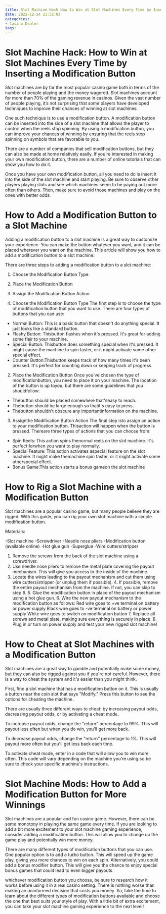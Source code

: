 ```yaml
---
title: Slot Machine Hack How to Win at Slot Machines Every Time by Inserting a Modification Button
date: 2022-12-24 21:32:03
categories:
- Casino Dealer
tags:
---
```



#  Slot Machine Hack: How to Win at Slot Machines Every Time by Inserting a Modification Button

Slot machines are by far the most popular casino game both in terms of the number of people playing and the money wagered. Slot machines account for more than 70% of the gaming revenue in casinos. Given the vast number of people playing, it’s not surprising that some players have developed techniques to improve their chances of winning at slot machines.

One such technique is to use a modification button. A modification button can be inserted into the side of a slot machine that allows the player to control when the reels stop spinning. By using a modification button, you can improve your chances of winning by ensuring that the reels stop spinning on symbols that are favorable to you.

There are a number of companies that sell modification buttons, but they can also be made at home relatively easily. If you’re interested in making your own modification button, there are a number of online tutorials that can show you how to do it.

Once you have your own modification button, all you need to do is insert it into the side of the slot machine and start playing. Be sure to observe other players playing slots and see which machines seem to be paying out more often than others. Then, make sure to avoid those machines and play on the ones with better odds.

#  How to Add a Modification Button to a Slot Machine

Adding a modification button to a slot machine is a great way to customize your experience. You can make the button whatever you want, and it can be placed wherever you want on the machine. This article will show you how to add a modification button to a slot machine.

There are three steps to adding a modification button to a slot machine:

1) Choose the Modification Button Type
2) Place the Modification Button
3) Assign the Modification Button Action

1) Choose the Modification Button Type
The first step is to choose the type of modification button that you want to use. There are four types of buttons that you can use:


- Normal Button: This is a basic button that doesn't do anything special. It just looks like a standard button.
- Flashy Button: Thisbutton flashes when it's pressed. It's great for adding some flair to your machine.
- Special Button: Thisbutton does something special when it's pressed. It might cause the machine to spin faster, or it might activate some other special effect. 
- Counter Button:Thisbutton keeps track of how many times it's been pressed. It's perfect for counting down or keeping track of progress.


2) Place the Modification Button
Once you've chosen the type of modificationbutton, you need to place it on your machine. The location of the button is up toyou, but there are some guidelines that you shouldfollow:

- Thebutton should be placed somewhere that'seasy to reach.
- Thebutton should be large enough so thatit's easy to press.
- Thebutton shouldn't obscure any importantinformation on the machine.

 3) Assignthe Modification Button Action
The final step isto assign an action to your modification button. Thisaction will happen when the button is pressed. Thereare three types of actions that you can choose from:

- Spin Reels: This action spins thenormal reels on the slot machine. It's perfect forwhen you want to play normally. 
- Special Feature: This action activates aspecial feature on the slot machine. It might make themachine spin faster, or it might activate some otherspecial effect.  
- Bonus Game:This action starts a bonus gameon the slot machine

#  How to Rig a Slot Machine with a Modification Button

Slot machines are a popular casino game, but many people believe they are rigged. With this guide, you can rig your own slot machine with a simple modification button.

Materials:

-Slot machine
-Screwdriver
-Needle nose pliers
-Modification button (available online)
-Hot glue gun
-Superglue
-Wire cutters/stripper

1. Remove the screws from the back of the slot machine using a screwdriver.
2. Use needle nose pliers to remove the metal plate covering the payout mechanism. This will give you access to the inside of the machine.
3. Locate the wires leading to the payout mechanism and cut them using wire cutters/stripper (or unplug them if possible).  4. If possible, remove the entire payout mechanism from the machine. If not, you can skip to step 6.  5. Glue the modification button in place of the payout mechanism using a hot glue gun.  6. Wire the new payout mechanism to the modification button as follows:  Red wire goes to +ve terminal on battery or power supply  Black wire goes to -ve terminal on battery or power supply  White wire goes to switch on modification button  7. Replace all screws and metal plate, making sure everything is securely in place. 8. Plug in or turn on power supply and test your new rigged slot machine!

#  How to Cheat at Slot Machines with a Modification Button

Slot machines are a great way to gamble and potentially make some money, but they can also be rigged against you if you're not careful. However, there is a way to cheat the system and it's easier than you might think.

First, find a slot machine that has a modification button on it. This is usually a button near the coin slot that says "Modify." Press this button to see the options for cheating the machine.

There are usually three different ways to cheat: by increasing payout odds, decreasing payout odds, or by activating a cheat mode.

To increase payout odds, change the "return" percentage to 99%. This will payout less often but when you do win, you'll get more back.

To decrease payout odds, change the "return" percentage to 1%. This will payout more often but you'll get less back each time.

To activate cheat mode, enter in a code that will allow you to win more often. This code will vary depending on the machine you're using so be sure to check your specific machine's instructions.

#  Slot Machine Mods: How to Add a Modification Button for More Winnings

Slot machines are a popular and fun casino game. However, there can be some monotony in playing the same game every time. If you are looking to add a bit more excitement to your slot machine gaming experience, consider adding a modification button. This will allow you to change up the game play and potentially win more money.

There are many different types of modification buttons that you can use. One popular option is to add a turbo button. This will speed up the game play, giving you more chances to win on each spin. Alternatively, you could add a bonus modifier button. This will give you the chance to enjoy special bonus games that could lead to even bigger payouts.

 whichever modification button you choose, be sure to research how it works before using it in a real casino setting. There is nothing worse than making an uninformed decision that costs you money. So, take the time to learn about the different types of modification buttons available and choose the one that best suits your style of play. With a little bit of extra excitement, you can take your slot machine gaming experience to the next level!